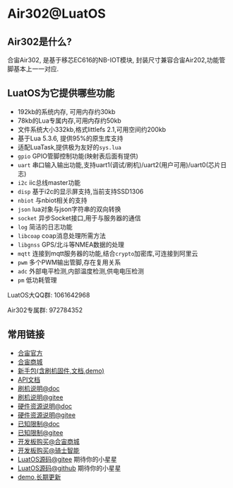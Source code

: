 # Air302@LuatOS

## Air302是什么?

合宙Air302, 是基于移芯EC616的NB-IOT模块, 封装尺寸兼容合宙Air202,功能管脚基本上一一对应.

## LuatOS为它提供哪些功能

* 192kb的系统内存, 可用内存约30kb
* 78kb的Lua专属内存,可用内存约50kb
* 文件系统大小332kb,格式littlefs 2.1,可用空间约200kb
* 基于Lua 5.3.6, 提供95%的原生库支持
* 适配LuaTask,提供极为友好的`sys.lua`
* `gpio` GPIO管脚控制功能(映射表后面有提供)
* `uart` 串口输入输出功能,支持uart1(调试/刷机)/uart2(用户可用)/uart0(芯片日志)
* `i2c` iic总线master功能
* `disp` 基于i2c的显示屏支持,当前支持SSD1306
* `nbiot` 与nbiot相关的支持
* `json` lua对象与json字符串的双向转换
* `socket` 异步Socket接口,用于与服务器的通信
* `log` 简洁的日志功能
* `libcoap` coap消息处理所需方法
* `libgnss` GPS/北斗等NMEA数据的处理
* `mqtt` 连接到mqtt服务器的功能,结合`crypto`加密库,可连接到阿里云
* `pwm` 多个PWM输出管脚,存在复用关系
* `adc` 外部电平检测,内部温度检测,供电电压检测
* `pm` 低功耗管理

LuatOS大QQ群: 1061642968

Air302专属群: 972784352

## 常用链接

* [合宙官方](http://www.openluat.com)
* [合宙商城](https://m.openluat.com)
* [新手包(含刷机固件,文档,demo)](https://gitee.com/openLuat/LuatOS/releases)
* [API文档](https://gitee.com/openLuat/LuatOS/blob/master/docs/api/lua/README.md)
* [刷机说明@doc](http://doc.openluat.com/article/977/0)
* [刷机说明@gitee](https://gitee.com/openLuat/LuatOS/blob/master/bsp/air302/userdoc/burn_guide.txt)
* [硬件资源说明@doc](http://doc.openluat.com/article/978/0)
* [硬件资源说明@gitee](https://gitee.com/openLuat/LuatOS/blob/master/bsp/air302/userdoc/hw_resources.txt)
* [已知限制@doc](http://doc.openluat.com/article/979/0)
* [已知限制@gitee](https://gitee.com/openLuat/LuatOS/blob/master/bsp/air302/userdoc/limits.txt)
* [开发板购买@合宙商城](https://m.openluat.com)
* [开发板购买@骑士智能](https://item.taobao.com/item.htm?id=621910075534)
* [LuatOS源码@gitee](https://gitee.com/openLuat/LuatOS) 期待你的小星星
* [LuatOS源码@github](https://github.com/openLuat/LuatOS) 期待你的小星星
* [demo,长期更新](https://gitee.com/openLuat/LuatOS/tree/master/bsp/air302/demo)
